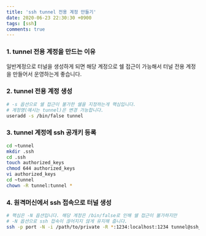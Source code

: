 ```yaml
---
title: 'ssh tunnel 전용 계정 만들기'
date: 2020-06-23 22:30:30 +0900
tags: [ssh]
comments: true
---
```


### 1. tunnel 전용 계정을 만드는 이유

일반계정으로 터널을 생성하게 되면 해당 계정으로 쉘 접근이 가능해서 터널 전용 계정을 만들어서 운영하는게 좋습니다.

### 2. tunnel 전용 계정 생성

```sh
# -s 옵션으로 쉘 접근이 불가한 쉘을 지정하는게 핵심입니다.
# 계정명(예시는 tunnel)은 변경 가능합니다.
useradd -s /bin/false tunnel
```

### 3. tunnel 계정에 ssh 공개키 등록

```sh
cd ~tunnel
mkdir .ssh
cd .ssh
touch authorized_keys
chmod 644 authorized_keys
vi authorized_keys
cd ~tunnel
chown -R tunnel:tunnel *
```

### 4. 원격머신에서 ssh 접속으로 터널 생성

```sh
# 핵심은 -N 옵션입니다. 해당 계정은 /bin/false로 인해 쉘 접근이 불가하지만
# -N 옵션으로 ssh 접속이 끊어지지 않게 유지해 줍니다.
ssh -p port -N -i /path/to/private -R *:1234:localhost:1234 tunnel@ssh_server
```
